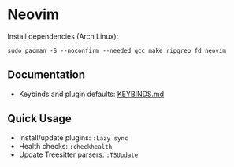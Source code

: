 # Neovim

Install dependencies (Arch Linux):

```shell
sudo pacman -S --noconfirm --needed gcc make ripgrep fd neovim
```

## Documentation

- Keybinds and plugin defaults: [KEYBINDS.md](KEYBINDS.md)

## Quick Usage

- Install/update plugins: `:Lazy sync`
- Health checks: `:checkhealth`
- Update Treesitter parsers: `:TSUpdate`
